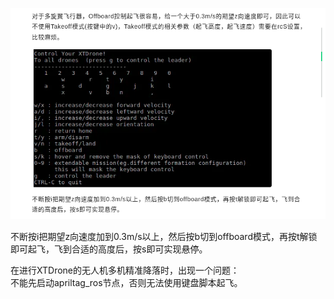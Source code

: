 ![alt text](./image/image.png)

不断按i把期望z向速度加到0.3m/s以上，然后按b切到offboard模式，再按t解锁即可起飞，飞到合适的高度后，按s即可实现悬停。

在进行XTDrone的无人机多机精准降落时，出现一个问题：  
    不能先启动apriltag_ros节点，否则无法使用键盘脚本起飞。

